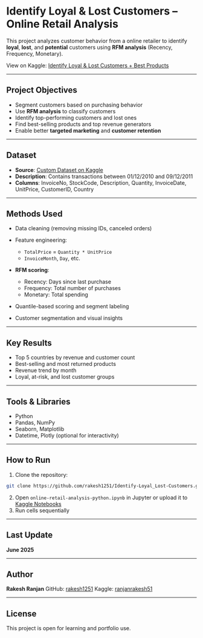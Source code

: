 # Identify Loyal & Lost Customers – Online Retail Analysis

This project analyzes customer behavior from a online retailer to identify **loyal**, **lost**, and **potential** customers using **RFM analysis** (Recency, Frequency, Monetary).

View on Kaggle: [Identify Loyal & Lost Customers + Best Products](https://www.kaggle.com/code/ranjanrakesh51/identify-loyal-lost-customers-best-products)

---

## Project Objectives

* Segment customers based on purchasing behavior
* Use **RFM analysis** to classify customers
* Identify top-performing customers and lost ones
* Find best-selling products and top revenue generators
* Enable better **targeted marketing** and **customer retention**

---

## Dataset

* **Source**: [Custom Dataset on Kaggle](https://www.kaggle.com/datasets/ranjanrakesh51/online-retail)
* **Description**: Contains transactions between 01/12/2010 and 09/12/2011
* **Columns**: InvoiceNo, StockCode, Description, Quantity, InvoiceDate, UnitPrice, CustomerID, Country

---

## Methods Used

* Data cleaning (removing missing IDs, canceled orders)
* Feature engineering:

  * `TotalPrice` = `Quantity * UnitPrice`
  * `InvoiceMonth`, `Day`, etc.
* **RFM scoring**:

  * Recency: Days since last purchase
  * Frequency: Total number of purchases
  * Monetary: Total spending
* Quantile-based scoring and segment labeling
* Customer segmentation and visual insights

---

## Key Results

* Top 5 countries by revenue and customer count
* Best-selling and most returned products
* Revenue trend by month
* Loyal, at-risk, and lost customer groups

---

## Tools & Libraries

* Python
* Pandas, NumPy
* Seaborn, Matplotlib
* Datetime, Plotly (optional for interactivity)

---

## How to Run

1. Clone the repository:

```bash
git clone https://github.com/rakesh1251/Identify-Loyal_Lost-Customers.git
```

2. Open `online-retail-analysis-python.ipynb` in Jupyter or upload it to [Kaggle Notebooks](https://www.kaggle.com/code/ranjanrakesh51/identify-loyal-lost-customers-best-products)
3. Run cells sequentially

---

## Last Update

**June 2025**

---

## Author

**Rakesh Ranjan**
GitHub: [rakesh1251](https://github.com/rakesh1251)
Kaggle: [ranjanrakesh51](https://www.kaggle.com/ranjanrakesh51)

---

## License

This project is open for learning and portfolio use.
